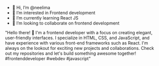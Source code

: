 - 👋 Hi, I’m @neelima
- 👀 I’m interested in Frontend development
- 🌱 I’m currently learning React JS
- 💞️ I’m looking to collaborate on frontend development


"Hello there! 👋 I'm a frontend developer with a focus on creating elegant, user-friendly interfaces. I specialize in HTML, CSS, and JavaScript, and have experience with various front-end frameworks such as React. I'm always on the lookout for exciting new projects and collaborations. Check out my repositories and let's build something awesome together! #frontenddeveloper #webdev #javascript"


<!---
neelimaakkiraju/neelimaakkiraju is a ✨ special ✨ repository because its `README.md` (this file) appears on your GitHub profile.
You can click the Preview link to take a look at your changes.
--->
